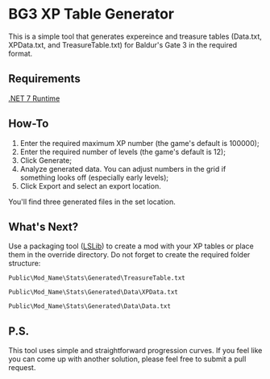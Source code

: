 # BG3 XP Table Generator

This is a simple tool that generates expereince and treasure tables (Data.txt, XPData.txt, and TreasureTable.txt) for Baldur's Gate 3 in the required format.

## Requirements

[.NET 7 Runtime](https://dotnet.microsoft.com/en-us/download/dotnet/7.0)

## How-To

1. Enter the required maximum XP number (the game's default is 100000);
2. Enter the required number of levels (the game's default is 12);
3. Click Generate;
4. Analyze generated data. You can adjust numbers in the grid if something looks off (especially early levels);
4. Click Export and select an export location.

You'll find three generated files in the set location.

## What's Next?

Use a packaging tool ([LSLib](https://github.com/Norbyte/lslib)) to create a mod with your XP tables or place them in the override directory. Do not forget to create the required folder structure:

`Public\Mod_Name\Stats\Generated\TreasureTable.txt`

`Public\Mod_Name\Stats\Generated\Data\XPData.txt`

`Public\Mod_Name\Stats\Generated\Data\Data.txt`

## P.S.

This tool uses simple and straightforward progression curves. If you feel like you can come up with another solution, please feel free to submit a pull request.
